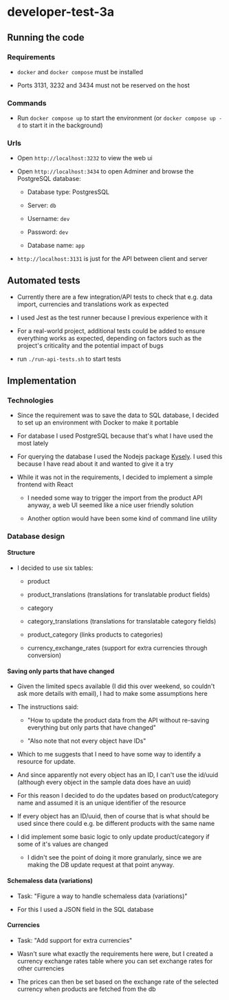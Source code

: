 # developer-test-3a

## Running the code

### Requirements

- `docker` and `docker compose` must be installed

- Ports 3131, 3232 and 3434 must not be reserved on the host 

### Commands

- Run `docker compose up` to start the environment (or `docker compose up -d` to start it in the background)

### Urls

- Open `http://localhost:3232` to view the web ui

- Open `http://localhost:3434` to open Adminer and browse the PostgreSQL database:

  - Database type: PostgresSQL

  - Server: `db`

  - Username: `dev`

  - Password: `dev`

  - Database name: `app`

- `http://localhost:3131` is just for the API between client and server

## Automated tests

- Currently there are a few integration/API tests to check that e.g. data import, currencies and translations work as expected

- I used Jest as the test runner because I previous experience with it

- For a real-world project, additional tests could be added to ensure everything works as expected, depending on factors such as the project's criticality and the potential impact of bugs

- run `./run-api-tests.sh` to start tests

## Implementation

### Technologies

- Since the requirement was to save the data to SQL database, I decided to set up an environment with Docker to make it portable

- For database I used PostgreSQL because that's what I have used the most lately

- For querying the database I used the Nodejs package [Kysely](https://github.com/kysely-org/kysely). I used this because I have read about it and wanted to give it a try

- While it was not in the requirements, I decided to implement a simple frontend with React

  - I needed some way to trigger the import from the product API anyway, a web UI seemed like a nice user friendly solution

  - Another option would have been some kind of command line utility 

### Database design

#### Structure

- I decided to use six tables:

  - product

  - product_translations (translations for translatable product fields)

  - category

  - category_translations (translations for translatable category fields)

  - product_category (links products to categories)

  - currency_exchange_rates (support for extra currencies through conversion)

#### Saving only parts that have changed 

- Given the limited specs available (I did this over weekend, so couldn't ask more details with email), I had to make some assumptions here

- The instructions said:

  - "How to update the product data from the API without re-saving everything but only parts that have changed" 

  - "Also note that not every object have IDs" 

- Which to me suggests that I need to have some way to identify a resource for update.

- And since apparently not every object has an ID, I can't use the id/uuid (although every object in the sample data does have an uuid)

- For this reason I decided to do the updates based on product/category name and assumed it is an unique identifier of the resource

- If every object has an ID/uuid, then of course that is what should be used since there could e.g. be different products with the same name

- I did implement some basic logic to only update product/category if some of it's values are changed

  - I didn't see the point of doing it more granularly, since we are making the DB update request at that point anyway.


#### Schemaless data (variations)

- Task: "Figure a way to handle schemaless data (variations)"

- For this I used a JSON field in the SQL database

#### Currencies

- Task: "Add support for extra currencies"

- Wasn't sure what exactly the requirements here were, but I created a currency exchange rates table where you can set exchange rates for other currencies

- The prices can then be set based on the exchange rate of the selected currency when products are fetched from the db

